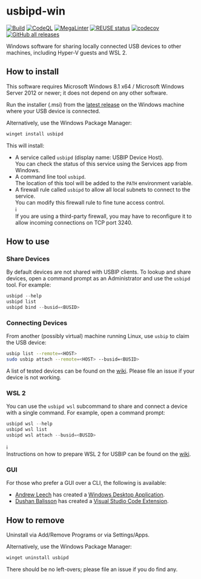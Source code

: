 <!--
SPDX-FileCopyrightText: 2020 Frans van Dorsselaer

SPDX-License-Identifier: GPL-3.0-only
-->

# usbipd-win

[![Build](https://github.com/dorssel/usbipd-win/workflows/Build/badge.svg?branch=master)](https://github.com/dorssel/usbipd-win/actions?query=workflow%3ABuild+branch%3Amaster)
[![CodeQL](https://github.com/dorssel/usbipd-win/workflows/CodeQL/badge.svg?branch=master)](https://github.com/dorssel/usbipd-win/actions?query=workflow%3ACodeQL+branch%3Amaster)
[![MegaLinter](https://github.com/dorssel/usbipd-win/workflows/MegaLinter/badge.svg?branch=master)](https://github.com/dorssel/usbipd-win/actions?query=workflow%3AMegaLinter+branch%3Amaster)
[![REUSE status](https://api.reuse.software/badge/github.com/dorssel/usbipd-win)](https://api.reuse.software/info/github.com/dorssel/usbipd-win)
[![codecov](https://codecov.io/gh/dorssel/usbipd-win/branch/master/graph/badge.svg?token=L0QI0AZRJI)](https://codecov.io/gh/dorssel/usbipd-win)
[![GitHub all releases](https://img.shields.io/github/downloads/dorssel/usbipd-win/total?logo=github)](https://github.com/dorssel/usbipd-win/releases)

Windows software for sharing locally connected USB devices to other machines, including Hyper-V guests and WSL 2.

## How to install

This software requires Microsoft Windows 8.1 x64 / Microsoft Windows Server 2012 or newer;
it does not depend on any other software.

Run the installer (.msi) from the [latest release](https://github.com/dorssel/usbipd-win/releases/latest)
on the Windows machine where your USB device is connected.

Alternatively, use the Windows Package Manager:

```powershell
winget install usbipd
```

This will install:

- A service called `usbipd` (display name: USBIP Device Host).\
  You can check the status of this service using the Services app from Windows.
- A command line tool `usbipd`.\
  The location of this tool will be added to the `PATH` environment variable.
- A firewall rule called `usbipd` to allow all local subnets to connect to the service.\
  You can modify this firewall rule to fine tune access control.\
  :information_source:\
  If you are using a third-party firewall, you may have to reconfigure it to allow
  incoming connections on TCP port 3240.

## How to use

### Share Devices

By default devices are not shared with USBIP clients.
To lookup and share devices, open a command prompt as an Administrator and use the `usbipd` tool.
For example:

```powershell
usbipd --help
usbipd list
usbipd bind --busid=<BUSID>
```

### Connecting Devices

From another (possibly virtual) machine running Linux, use `usbip` to claim the USB device:

```bash
usbip list --remote=<HOST>
sudo usbip attach --remote=<HOST> --busid=<BUSID>
```

A list of tested devices can be found on the [wiki](https://github.com/dorssel/usbipd-win/wiki).
Please file an issue if your device is not working.

### WSL 2

You can use the `usbipd wsl` subcommand to share and connect a device with a single command.
For example, open a command prompt:

```powershell
usbipd wsl --help
usbipd wsl list
usbipd wsl attach --busid=<BUSID>
```

:information_source:\
Instructions on how to prepare WSL 2 for USBIP can be found on the [wiki](https://github.com/dorssel/usbipd-win/wiki/WSL-support).

### GUI

For those who prefer a GUI over a CLI, the following is available:

- [Andrew Leech](https://github.com/andrewleech) has created a [Windows Desktop Application](https://gitlab.com/alelec/wsl-usb-gui).
- [Dushan Balisson](https://github.com/dushanabe) has created a [Visual Studio Code Extension](https://marketplace.visualstudio.com/items?itemName=thecreativedodo.usbip-connect).

## How to remove

Uninstall via Add/Remove Programs or via Settings/Apps.

Alternatively, use the Windows Package Manager:

```powershell
winget uninstall usbipd
```

There should be no left-overs; please file an issue if you do find any.

